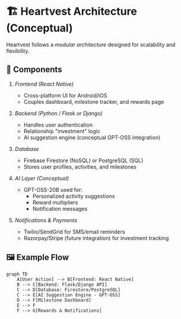 # 🏗️ Heartvest Architecture (Conceptual)

Heartvest follows a *modular architecture* designed for scalability and flexibility.

## 🔑 Components
1. *Frontend (React Native)*
   - Cross-platform UI for Android/iOS
   - Couples dashboard, milestone tracker, and rewards page

2. *Backend (Python / Flask or Django)*
   - Handles user authentication
   - Relationship "investment" logic
   - AI suggestion engine (conceptual GPT-OSS integration)

3. *Database*
   - Firebase Firestore (NoSQL) or PostgreSQL (SQL)
   - Stores user profiles, activities, and milestones

4. *AI Layer (Conceptual)*
   - GPT-OSS-20B used for:
     - Personalized activity suggestions
     - Reward multipliers
     - Notification messages

5. *Notifications & Payments*
   - Twilio/SendGrid for SMS/email reminders
   - Razorpay/Stripe (future integration) for investment tracking

## 🖼️ Example Flow
```mermaid
graph TD
    A[User Action] --> B[Frontend: React Native]
    B --> C[Backend: Flask/Django API]
    C --> D[Database: Firestore/PostgreSQL]
    C --> E[AI Suggestion Engine - GPT-OSS]
    D --> F[Milestone Dashboard]
    E --> F
    F --> G[Rewards & Notifications]
